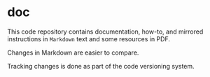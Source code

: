 doc
===

This code repository contains documentation, how-to, and mirrored instructions in `Markdown` text and some resources in PDF.

Changes in Markdown are easier to compare.

Tracking changes is done as part of the code versioning system.
